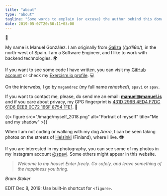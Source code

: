 ```yaml
---
title: "about"
type: "about"
tagline: "Some words to explain (or excuse) the author behind this domain."
date: 2019-05-07T20:50:11+03:00
---
```

:wave:

My name is Manuel González. I am originally from [Galiza](https://en.wikipedia.org/wiki/Galicia_(Spain)) (_/ɡaˈliθɐ/_), in the north-west of Spain. I am a Software Engineer, and I like to work with backend technologies. :earth_africa:
 
If you want to see some code I have written, you can visit my [GitHub account](https://github.com/magandrez "github.com/magandrez") or check my [Exercism.io profile](https://exercism.io/profiles/magandrez).  :computer:

On the interwebs, I go by `magandrez` (my full name _rehashed_), `spavi` or `spav`.

If you want to contact me, please, do send me an email: **manuel@manuel.is** and if you care about privacy, my GPG fingerprint is [431D 296B 4ED4 F7DC 61D6 EEEB 0C72 166F 8754 1FE1](/pgp/manuel.gpg). :email:

{{< figure src="/image/myself_2018.png" alt="Portrait of myself" title="Me and my shadow" >}}

When I am not coding or walking with my dog _Aarre_, I can be seen taking photos on the streets of [Helsinki](https://www.myhelsinki.fi/en "MyHelsinki is the entry portal for Helsinki's events.") (Finland), where I live. :camera:

If you are interested in my photography, you can see some of my photos in my Instagram account [@spavi](https://www.instagram.com/spavi/ "@spavi in Instagram"). Some others might appear in this website.

> _Welcome to my house! Enter freely. Go safely, and leave something of the happiness you bring._

_Bram Stoker_

EDIT Dec 8, 2019: Use built-in shortcut for `<figure>`.
